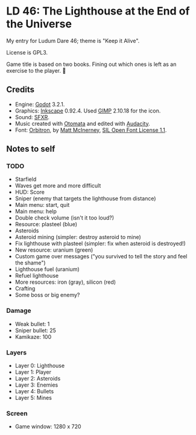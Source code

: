 # LD 46: The Lighthouse at the End of the Universe

My entry for Ludum Dare 46; theme is "Keep it Alive".

License is GPL3.

Game title is based on two books. Fining out which ones is left as an exercise
to the player. 🙂

## Credits

* Engine: [Godot](http://godotengine.org) 3.2.1.
* Graphics: [Inkscape](https://inkscape.org) 0.92.4.
  Used [GIMP](https://www.gimp.org) 2.10.18 for the icon.
* Sound: [SFXR](http://www.drpetter.se/project_sfxr.html).
* Music created with [Otomata](http://earslap.com/page/otomata.html) and edited
  with [Audacity](https://www.audacityteam.org).
* Font: [Orbitron](https://www.theleagueofmoveabletype.com/orbitron), by [Matt
  McInerney](http://pixelspread.com), [SIL Open Font License
  1.1](orbitron-font-license.md).

## Notes to self

### TODO

* Starfield
* Waves get more and more difficult
* HUD: Score
* Sniper (enemy that targets the lighthouse from distance)
* Main menu: start, quit
* Main menu: help
* Double check volume (isn't it too loud?)
* Resource: plasteel (blue)
* Asteroids
* Asteroid mining (simpler: destroy asteroid to mine)
* Fix lighthouse with plasteel (simpler: fix when asteroid is destroyed!)
* New resource: uranium (green)
* Custom game over messages ("you survived to tell the story and feel the shame")
* Lighthouse fuel (uranium)
* Refuel lighthouse
* More resources: iron (gray), silicon (red)
* Crafting
* Some boss or big enemy?

### Damage

* Weak bullet: 1
* Sniper bullet: 25
* Kamikaze: 100

### Layers

* Layer 0: Lighthouse
* Layer 1: Player
* Layer 2: Asteroids
* Layer 3: Enemies
* Layer 4: Bullets
* Layer 5: Mines

### Screen

* Game window: 1280 x 720

